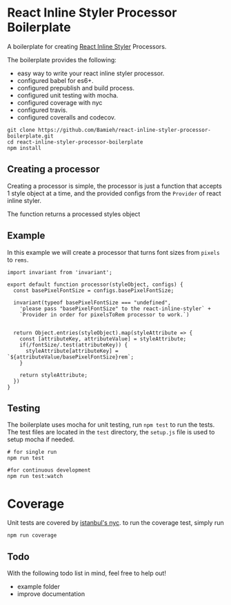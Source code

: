 # React Inline Styler Processor Boilerplate

A boilerplate for creating [React Inline Styler](https://github.com/Bamieh/react-inline-styler) Processors.

The boilerplate provides the following:

- easy way to write your react inline styler processor.
- configured babel for es6+.
- configured prepublish and build process.
- configured unit testing with mocha.
- configured coverage with nyc
- configured travis.
- configured coveralls and codecov.


```
git clone https://github.com/Bamieh/react-inline-styler-processor-boilerplate.git
cd react-inline-styler-processor-boilerplate
npm install
```


## Creating a processor

Creating a processor is simple, the processor is just a function that accepts 1 style object at a time, and the provided configs from the `Provider` of react inline styler.

The function returns a processed styles object

## Example

In this example we will create a processor that turns font sizes from `pixels` to `rems`.

```
import invariant from 'invariant';

export default function processor(styleObject, configs) {
  const basePixelFontSize = configs.basePixelFontSize;

  invariant(typeof basePixelFontSize === "undefined", 
    'please pass "basePixelFontSize" to the react-inline-styler` +
    `Provider in order for pixelsToRem processor to work.`)


  return Object.entries(styleObject).map(styleAttribute => {
    const [attributeKey, attributeValue] = styleAttribute;
    if(/fontSize/.test(attributeKey)) {
      styleAttribute[attributeKey] = `${attributeValue/basePixelFontSize}rem`;
    }

    return styleAttribute;
  })
}
```


## Testing

The boilerplate uses mocha for unit testing, run `npm test` to run the tests. The test files are located in the `test` directory, the `setup.js` file is used to setup mocha if needed. 


```
# for single run
npm run test

#for continuous development
npm run test:watch
```

# Coverage

Unit tests are covered by [istanbul's nyc](https://github.com/istanbuljs/nyc). to run the coverage test, simply run

```
npm run coverage
```

## Todo

With the following todo list in mind, feel free to help out!

- example folder
- improve documentation